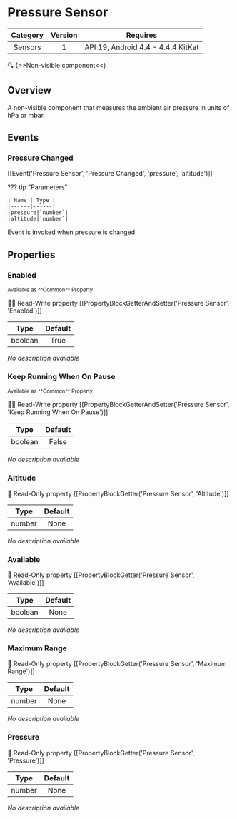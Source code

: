 # Pressure Sensor

| Category | Version | Requires |
|:--------:|:-------:|:--------:|
|Sensors|1|API 19, Android 4.4 - 4.4.4 KitKat|

:mag: {>>Non-visible component<<}

## Overview

A non-visible component that measures the ambient air pressure in units of hPa or mbar.

## Events

### Pressure Changed

[[Event('Pressure Sensor', 'Pressure Changed', 'pressure', 'altitude')]]

??? tip "Parameters"

    | Name | Type |
    |------|------|
    |pressure|`number`|
    |altitude|`number`|


Event is invoked when pressure is changed.

## Properties

### Enabled

<small>Available as ^^Common^^ Property</small>

:eyes::pencil: Read-Write property
[[PropertyBlockGetterAndSetter('Pressure Sensor', 'Enabled')]]

| Type | Default |
|:----:|:-------:|
|boolean|True|

_No description available_

### Keep Running When On Pause

<small>Available as ^^Common^^ Property</small>

:eyes::pencil: Read-Write property
[[PropertyBlockGetterAndSetter('Pressure Sensor', 'Keep Running When On Pause')]]

| Type | Default |
|:----:|:-------:|
|boolean|False|

_No description available_

### Altitude

:eyes: Read-Only property
[[PropertyBlockGetter('Pressure Sensor', 'Altitude')]]

| Type | Default |
|:----:|:-------:|
|number|None|

_No description available_

### Available

:eyes: Read-Only property
[[PropertyBlockGetter('Pressure Sensor', 'Available')]]

| Type | Default |
|:----:|:-------:|
|boolean|None|

_No description available_

### Maximum Range

:eyes: Read-Only property
[[PropertyBlockGetter('Pressure Sensor', 'Maximum Range')]]

| Type | Default |
|:----:|:-------:|
|number|None|

_No description available_

### Pressure

:eyes: Read-Only property
[[PropertyBlockGetter('Pressure Sensor', 'Pressure')]]

| Type | Default |
|:----:|:-------:|
|number|None|

_No description available_